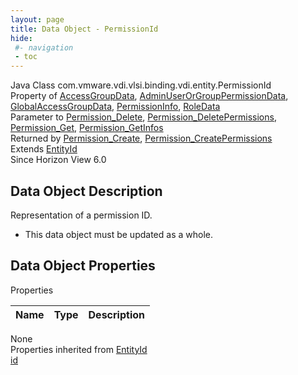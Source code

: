 ```yaml
---
layout: page
title: Data Object - PermissionId
hide:
 #- navigation
 - toc
---
```


  
  
  



Java Class
    com.vmware.vdi.vlsi.binding.vdi.entity.PermissionId  
Property of
     [AccessGroupData](vdi.users.AccessGroup.AccessGroupData.md#field_detail), [AdminUserOrGroupPermissionData](vdi.users.AdminUserOrGroup.AdminUserOrGroupPermissionData.md#field_detail), [GlobalAccessGroupData](vdi.users.GlobalAccessGroup.GlobalAccessGroupData.md#field_detail), [PermissionInfo](vdi.users.Permission.PermissionInfo.md#field_detail), [RoleData](vdi.users.Role.RoleData.md#field_detail)  
Parameter to
     [Permission_Delete](vdi.users.Permission.md#delete), [Permission_DeletePermissions](vdi.users.Permission.md#deletePermissions), [Permission_Get](vdi.users.Permission.md#get), [Permission_GetInfos](vdi.users.Permission.md#getInfos)  
Returned by
     [Permission_Create](vdi.users.Permission.md#create), [Permission_CreatePermissions](vdi.users.Permission.md#createPermissions)  
Extends
     [EntityId](vdi.EntityId.md)  
Since 
    Horizon View 6.0

## Data Object Description 

Representation of a permission ID. 

  * This data object must be updated as a whole.



## Data Object Properties

Properties

Name |  Type |  Description   
---|---|---  
None  
Properties inherited from [EntityId](vdi.EntityId.md)  
[id](vdi.EntityId.md#id)  
  
  
 
  
  

